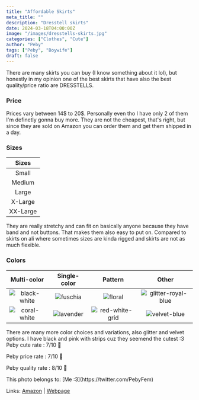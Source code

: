 ```yaml
---
title: "Affordable Skirts"
meta_title: ""
description: "Dresstell skirts"
date: 2024-03-18T04:00:00Z
image: "/images/dresstells-skirts.jpg"
categories: ["Clothes", "Cute"]
author: "Peby"
tags: ["Peby", "Boywife"]
draft: false
---
```

There are many skirts you can buy (I know something about it lol), but honestly in my opinion one of the best skirts that have also the best quality/price ratio are DRESSTELLS.

### Price 
Prices vary between 14$ to 20$. Personally even tho I have only 2 of them I'm definetly gonna buy more. They are not the cheapest, that's right, but since they are sold on Amazon you can order them and get them shipped in a day.

### Sizes
<Accordion title="Sizes">

|    Sizes     |
| :----------: |
| Small |
| Medium |
| Large |
| X-Large |
| XX-Large |

</Accordion>

They are really stretchy and can fit on basically anyone because they have band and not buttons. That makes them also easy to put on. Compared to skirts on ali where sometimes sizes are kinda rigged and skirts are not as much flexible.

### Colors
<Accordion title="Colors">

|    Multi-color     |    Single-color     |    Pattern     |    Other     |
| :----------: | :----------: | :----------: | :----------: |
| ![black-white](/images/dresstells-skirts-black-white.jpg) | ![fuschia](/images/dresstells-skirts-fuschia.jpg) | ![floral](/images/dresstells-skirts-floral.jpg) | ![glitter-royal-blue](/images/dresstells-skirts-glitter-royal-blue.jpg) |
| ![coral-white](/images/dresstells-skirts-coral-white.jpg) | ![lavender](/images/dresstells-skirts-lavender.jpg) | ![red-white-grid](/images/dresstells-skirts-red-white-grid.jpg) | ![velvet-blue](/images/dresstells-skirts-velvet-navy.jpg) |


</Accordion>
There are many more color choices and variations, also glitter and velvet options. I have black and pink with strips cuz they seemend the cutest :3


<Notice type="rating">
Peby cute rate : 7/10 🧁

Peby price rate : 7/10 🧁

Peby quality rate : 8/10 🧁
</Notice>



<Notice type="note">
  This photo belongs to: [Me :3](https://twitter.com/PebyFem)

  Links: [Amazon](https://www.amazon.com/DRESSTELLS-Pleated-Skirts-Stretchy-Elastic/dp/B0B5JG91BK?ref_=ast_sto_dp) | [Webpage](https://www.dresstells.com/collections/skirt/Skirt)
</Notice>